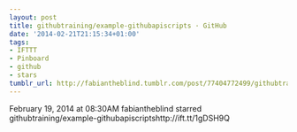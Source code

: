 ```yaml
---
layout: post
title: githubtraining/example-githubapiscripts · GitHub
date: '2014-02-21T21:15:34+01:00'
tags:
- IFTTT
- Pinboard
- github
- stars
tumblr_url: http://fabiantheblind.tumblr.com/post/77404772499/githubtraining-example-githubapiscripts-github
---
```

February 19, 2014 at 08:30AM
fabiantheblind starred githubtraining/example-githubapiscriptshttp://ift.tt/1gDSH9Q
